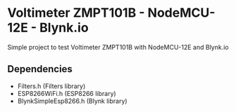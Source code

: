 # Voltimeter ZMPT101B - NodeMCU-12E - Blynk.io
Simple project to test Voltimeter ZMPT101B with NodeMCU-12E and Blynk.io


## Dependencies
- Filters.h (Filters library)
- ESP8266WiFi.h (ESP8266 library)
- BlynkSimpleEsp8266.h (Blynk library)
